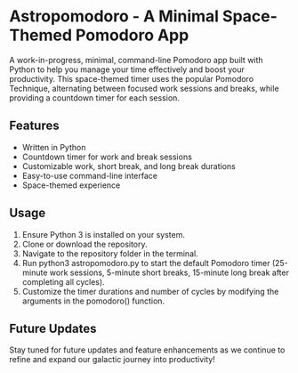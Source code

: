 # Astropomodoro - A Minimal Space-Themed Pomodoro App

A work-in-progress, minimal, command-line Pomodoro app built with Python to help you manage your time effectively and boost your productivity. This space-themed timer uses the popular Pomodoro Technique, alternating between focused work sessions and breaks, while providing a countdown timer for each session.

## Features

* Written in Python 
* Countdown timer for work and break sessions
* Customizable work, short break, and long break durations
* Easy-to-use command-line interface
* Space-themed experience

## Usage

1. Ensure Python 3 is installed on your system.
2. Clone or download the repository.
3. Navigate to the repository folder in the terminal.
4. Run python3 astropomodoro.py to start the default Pomodoro timer (25-minute work sessions, 5-minute short breaks, 15-minute long break after completing all cycles).
5. Customize the timer durations and number of cycles by modifying the arguments in the pomodoro() function.

## Future Updates

Stay tuned for future updates and feature enhancements as we continue to refine and expand our galactic journey into productivity!